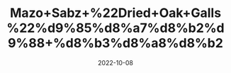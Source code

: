---
title: 'Mazo+Sabz+%22Dried+Oak+Galls%22%d9%85%d8%a7%d8%b2%d9%88+%d8%b3%d8%a8%d8%b2'
date: '2022-10-08' 
metatag: '' 
inventory: '0' 
draft: false 
# meta description 
shortDescripton: 'Gall+oak+galls++have+been+used+in+traditional+medicine+to+treat+diarrhea%2c+hemorrhage%2c+and+skin+disease.+Some+studies+have+shown+it+to+be+an%ef%bf%bdeffective+anti-MRSA%2c+antiviral%2c+antifungal%2c+larvicidal%2c+and+antioxidant'
description: 'Herb'
longdescription: ''
featured: True
# product Price
price: '100.0'
# Product Short Description
shortDescription: 'Gall+oak+galls++have+been+used+in+traditional+medicine+to+treat+diarrhea%2c+hemorrhage%2c+and+skin+disease.+Some+studies+have+shown+it+to+be+an%ef%bf%bdeffective+anti-MRSA%2c+antiviral%2c+antifungal%2c+larvicidal%2c+and+antioxidant'
productID: '840A3DC0-9B2A-ED11-9968-005056B3A416'
type: 'products'
category: 'Herb' 
thumnailproduct: 'https://eraconnect.blob.core.windows.net/product-images/aminsaddiquidawakhana/840A3DC0-9B2A-ED11-9968-005056B3A416.webp' 
images:
  - image: 'https://eraconnect.blob.core.windows.net/product-images/aminsaddiquidawakhana/840A3DC0-9B2A-ED11-9968-005056B3A416.webp'  
Variants:
---